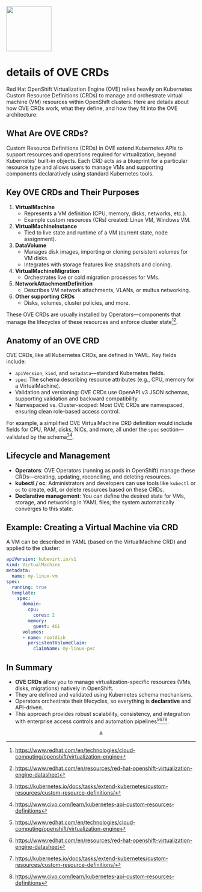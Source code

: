<img src="https://r2cdn.perplexity.ai/pplx-full-logo-primary-dark%402x.png" class="logo" width="120"/>

# details of OVE CRDs

Red Hat OpenShift Virtualization Engine (OVE) relies heavily on Kubernetes Custom Resource Definitions (CRDs) to manage and orchestrate virtual machine (VM) resources within OpenShift clusters. Here are details about how OVE CRDs work, what they define, and how they fit into the OVE architecture:

## What Are OVE CRDs?

Custom Resource Definitions (CRDs) in OVE extend Kubernetes APIs to support resources and operations required for virtualization, beyond Kubernetes' built-in objects. Each CRD acts as a blueprint for a particular resource type and allows users to manage VMs and supporting components declaratively using standard Kubernetes tools.

## Key OVE CRDs and Their Purposes

1. **VirtualMachine**
    - Represents a VM definition (CPU, memory, disks, networks, etc.).
    - Example custom resources (CRs) created: Linux VM, Windows VM.
2. **VirtualMachineInstance**
    - Tied to live state and runtime of a VM (current state, node assignment).
3. **DataVolume**
    - Manages disk images, importing or cloning persistent volumes for VM disks.
    - Integrates with storage features like snapshots and cloning.
4. **VirtualMachineMigration**
    - Orchestrates live or cold migration processes for VMs.
5. **NetworkAttachmentDefinition**
    - Describes VM network attachments, VLANs, or multus networking.
6. **Other supporting CRDs**
    - Disks, volumes, cluster policies, and more.

These OVE CRDs are usually installed by Operators—components that manage the lifecycles of these resources and enforce cluster state[^1][^2].

## Anatomy of an OVE CRD

OVE CRDs, like all Kubernetes CRDs, are defined in YAML. Key fields include:

- `apiVersion`, `kind`, and `metadata`—standard Kubernetes fields.
- `spec`: The schema describing resource attributes (e.g., CPU, memory for a VirtualMachine).
- Validation and versioning: OVE CRDs use OpenAPI v3 JSON schemas, supporting validation and backward compatibility.
- Namespaced vs. Cluster-scoped: Most OVE CRDs are namespaced, ensuring clean role-based access control.

For example, a simplified OVE VirtualMachine CRD definition would include fields for CPU, RAM, disks, NICs, and more, all under the `spec` section—validated by the schema[^3][^4].

## Lifecycle and Management

- **Operators**: OVE Operators (running as pods in OpenShift) manage these CRDs—creating, updating, reconciling, and deleting resources.
- **kubectl / oc**: Administrators and developers can use tools like `kubectl` or `oc` to create, edit, or delete resources based on these CRDs.
- **Declarative management**: You can define the desired state for VMs, storage, and networking in YAML files; the system automatically converges to this state.


## Example: Creating a Virtual Machine via CRD

A VM can be described in YAML (based on the VirtualMachine CRD) and applied to the cluster:

```yaml
apiVersion: kubevirt.io/v1
kind: VirtualMachine
metadata:
  name: my-linux-vm
spec:
  running: true
  template:
    spec:
      domain:
        cpu:
          cores: 2
        memory:
          guest: 4Gi
      volumes:
      - name: rootdisk
        persistentVolumeClaim:
          claimName: my-linux-pvc
```


## In Summary

- **OVE CRDs** allow you to manage virtualization-specific resources (VMs, disks, migrations) natively in OpenShift.
- They are defined and validated using Kubernetes schema mechanisms.
- Operators orchestrate their lifecycles, so everything is **declarative** and API-driven.
- This approach provides robust scalability, consistency, and integration with enterprise access controls and automation pipelines[^1][^2][^3][^4].

<div style="text-align: center">⁂</div>

[^1]: https://www.redhat.com/en/technologies/cloud-computing/openshift/virtualization-engine

[^2]: https://www.redhat.com/en/resources/red-hat-openshift-virtualization-engine-datasheet

[^3]: https://kubernetes.io/docs/tasks/extend-kubernetes/custom-resources/custom-resource-definitions/

[^4]: https://www.civo.com/learn/kubernetes-api-custom-resources-definitions

[^5]: https://www.lemondeinformatique.fr/actualites/lire-avec-openshift-virtualization-engine-red-hat-courtise-les-decus-de-vmware-95772.html

[^6]: https://trilio.io/openshift-virtualization/

[^7]: https://www.ibm.com/docs/en/tarm/8.16.x?topic=targets-red-hat-openshift-virtualization

[^8]: https://traefik.io/glossary/kubernetes-crds-expanding-k8s-potential-beyond-standard-objects

[^9]: https://www.reddit.com/r/openshift/comments/1i25vis/they_just_announce_ga_of_openshift_virtualization/

[^10]: https://kubernetes.io/docs/concepts/extend-kubernetes/api-extension/custom-resources/

[^11]: https://kubernetes.io/blog/2019/06/20/crd-structural-schema/

[^12]: https://itsocial.fr/transformation-digitale/transformation-digitale-actualites/red-hat-devoile-red-hat-openshift-virtualization-engine-une-solution-de-virtualisation-allegee/

[^13]: https://github.com/datreeio/CRDs-catalog/blob/main/README.md

[^14]: https://www.youtube.com/watch?v=VI2lUBBmKJA

[^15]: https://dev.to/574n13y/custom-resource-definitions-crd-1f78

[^16]: https://github.com/fluxcd/flux2/discussions/408

[^17]: https://www.youtube.com/watch?v=oEPdJ2KiyLk

[^18]: https://open-docs.neuvector.com/5.3/policy/usingcrd/

[^19]: https://blog.upbound.io/scaling-kubernetes-to-thousands-of-crds

[^20]: https://www.youtube.com/watch?v=3huz7lRzUQo

